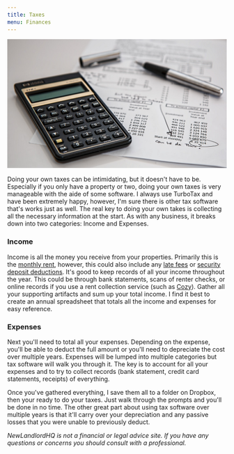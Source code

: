 ```yaml
---
title: Taxes
menu: Finances
---
```


![Calculator](/images/calculator-calculation-insurance-finance-53621.jpeg)

Doing your own taxes can be intimidating, but it doesn't have to be. Especially if you only have a property or two, doing your own taxes is very manageable with the aide of some software. I always use TurboTax and have been extremely happy, however, I'm sure there is other tax software that's works just as well. The real key to doing your own takes is collecting all the necessary information at the start. As with any business, it breaks down into two categories: Income and Expenses.

### Income
Income is all the money you receive from your properties. Primarily this is the [monthly rent](/finances/rent), however, this could also include any [late fees](/finances/late-fees) or [security deposit deductions](/finances/security-deposits). It's good to keep records of all your income throughout the year. This could be through bank statements, scans of renter checks, or online records if you use a rent collection service (such as [Cozy](http://www.cozy.co)). Gather all your supporting artifacts and sum up your total income. I find it best to create an annual spreadsheet that totals all the income and expenses for easy reference.

### Expenses
Next you'll need to total all your expenses. Depending on the expense, you'll be able to deduct the full amount or you'll need to depreciate the cost over multiple years. Expenses will be lumped into multiple categories but tax software will walk you through it. The key is to account for all your expenses and to try to collect records (bank statement, credit card statements, receipts) of everything.

Once you've gathered everything, I save them all to a folder on Dropbox, then your ready to do your taxes. Just walk through the prompts and you'll be done in no time. The other great part about using tax software over multiple years is that it'll carry over your depreciation and any passive losses that you were unable to previously deduct.

*NewLandlordHQ is not a financial or legal advice site. If you have any questions or concerns you should consult with a professional.*
